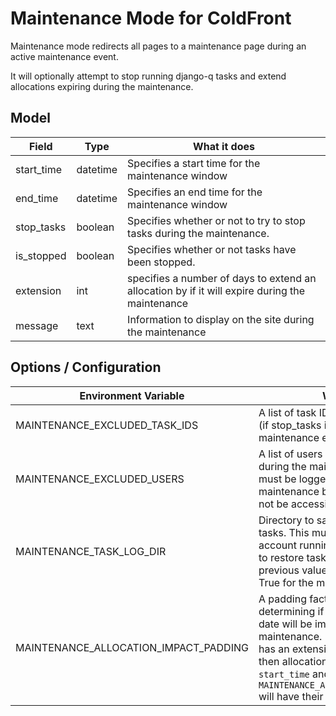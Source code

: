 # Maintenance Mode for ColdFront

Maintenance mode redirects all pages to a maintenance page during an active maintenance event.

It will optionally attempt to stop running django-q tasks and extend allocations expiring during the maintenance.

## Model

| Field | Type | What it does |
| -------- | -------- | -------- |
| start_time | datetime | Specifies a start time for the maintenance window |
| end_time  | datetime | Specifies an end time for the maintenance window  |
| stop_tasks | boolean | Specifies whether or not to try to stop tasks during the maintenance. |
| is_stopped | boolean | Specifies whether or not tasks have been stopped. |
| extension | int | specifies a number of days to extend an allocation by if it will expire during the maintenance |
| message | text | Information to display on the site during the maintenance |

## Options / Configuration

| Environment Variable | What it does |
| -------- | -------- |
| MAINTENANCE_EXCLUDED_TASK_IDS | A list of task IDs that won't be stopped (if stop_tasks is set to True for the maintenance event) |
| MAINTENANCE_EXCLUDED_USERS  | A list of users who will not be redirected during the maintenance. Note: user must be logged in before the maintenance begins. The login page will not be accessible |
| MAINTENANCE_TASK_LOG_DIR | Directory to save information about tasks. This must be writeable by the account running ColdFront and is used to restore task repeat accounts to their previous values if stop_tasks is set to True for the maintenance event. |
| MAINTENANCE_ALLOCATION_IMPACT_PADDING | A padding factor (in days) for determining if an allocations expiration date will be impacted by the maintenance. If the maintenance event has an extension value greater than 0, then allocations expiring between `start_time` and `end_time + MAINTENANCE_ALLOCATION_IMPACT_PADDING` will have their end date extended. |
